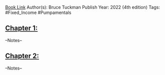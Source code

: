 
[Book Link]()
Author(s): Bruce Tuckman
Publish Year: 2022 (4th edition)
Tags: #Fixed_Income #Pumpamentals 

## <u>Chapter 1: </u>
–Notes–


## <u>Chapter 2:</u>
–Notes–